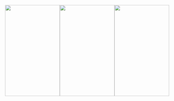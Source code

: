 <style>
  div{
    display:flex;
 }
 </style>
<div>
<img src="https://user-images.githubusercontent.com/92132704/222870175-211d4ac6-58f2-4f34-bb97-b89b79b90322.png" height="300" width="180"/>
<img src="https://user-images.githubusercontent.com/92132704/222870177-dcdeae00-ad40-4138-82c5-b4fd60a32832.png" height="300" width="180"/>
<img src="https://user-images.githubusercontent.com/92132704/222870179-dfe1e836-7c6e-499e-b9f2-cbec3e90d8a8.png" height="300" width="180"/>
</div>

